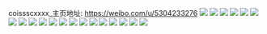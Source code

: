 coissscxxxx_主页地址: https://weibo.com/u/5304233276 
![](https://wx4.sinaimg.cn/mw2000/005MY1nCly1h7q35edc33j30u016aamq.jpg) 
![](https://wx4.sinaimg.cn/mw2000/005MY1nCly1h7q35dt0trj30u019110b.jpg) 
![](https://wx4.sinaimg.cn/mw2000/005MY1nCly1h7q35d5p8fj30u0191153.jpg) 
![](https://wx4.sinaimg.cn/mw2000/005MY1nCly1h7q35tm1uuj30u019tk2t.jpg) 
![](https://wx4.sinaimg.cn/mw2000/005MY1nCly1h7q35cneigj30u0191ag2.jpg) 
![](https://wx4.sinaimg.cn/mw2000/005MY1nCly1h7q35f3lw1j30u0191n8n.jpg) 
![](https://wx4.sinaimg.cn/mw2000/005MY1nCly1h7q38zdvjnj31900u0apw.jpg) 
![](https://wx4.sinaimg.cn/mw2000/005MY1nCly1h7q35fns7lj30u0190gz9.jpg) 
![](https://wx4.sinaimg.cn/mw2000/005MY1nCly1h7e1m4gfxtj30u01dujv8.jpg) 
![](https://wx4.sinaimg.cn/mw2000/005MY1nCly1h79ud3h0gpj30u00u0tfa.jpg) 
![](https://wx4.sinaimg.cn/mw2000/005MY1nCly1h6rc6mkpl4j30u0140gqe.jpg) 
![](https://wx4.sinaimg.cn/mw2000/005MY1nCly1h6rc6mx8gtj30u0140jw1.jpg) 
![](https://wx4.sinaimg.cn/mw2000/005MY1nCly1h5x7vqb18cj30m208swev.jpg) 
![](https://wx4.sinaimg.cn/mw2000/005MY1nCly1h5x7vqfh9gj30gx0a0749.jpg) 
![](https://wx4.sinaimg.cn/mw2000/005MY1nCly1h5jaqus70ej30uo0u0102.jpg) 
![](https://wx4.sinaimg.cn/mw2000/005MY1nCly1h4dqmluye1j30u0140wna.jpg) 
![](https://wx4.sinaimg.cn/mw2000/005MY1nCly1h4dqmmmqlkj30u014047w.jpg) 
![](https://wx4.sinaimg.cn/mw2000/005MY1nCly1h4dqmn48xdj30u01590xe.jpg) 
![](https://wx4.sinaimg.cn/mw2000/005MY1nCly1h4dqmnt30yj30u0140gus.jpg) 
![](https://wx4.sinaimg.cn/mw2000/005MY1nCly1h4dqmohk1yj30u0140qbc.jpg) 
